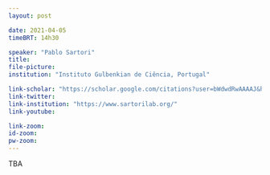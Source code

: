 ```yaml
---
layout: post

date: 2021-04-05
timeBRT: 14h30

speaker: "Pablo Sartori"
title:
file-picture:
institution: "Instituto Gulbenkian de Ciência, Portugal"

link-scholar: "https://scholar.google.com/citations?user=bWdwdRwAAAAJ&hl=en"
link-twitter: 
link-institution: "https://www.sartorilab.org/"
link-youtube:

link-zoom:
id-zoom: 
pw-zoom: 
---
```


TBA
